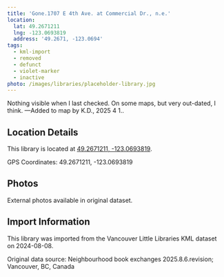 ```yaml
---
title: 'Gone.1707 E 4th Ave. at Commercial Dr., n.e.'
location:
  lat: 49.2671211
  lng: -123.0693819
  address: '49.2671, -123.0694'
tags:
  - kml-import
  - removed
  - defunct
  - violet-marker
  - inactive
photo: /images/libraries/placeholder-library.jpg
---
```

Nothing visible when I last checked.
On some maps, but very out-dated, I think.
—Added to map by K.D., 2025 4 1..

## Location Details

This library is located at [49.2671211, -123.0693819](https://www.google.com/maps?q=49.2671211,-123.0693819).

GPS Coordinates: 49.2671211, -123.0693819

## Photos

External photos available in original dataset.

## Import Information

This library was imported from the Vancouver Little Libraries KML dataset on 2024-08-08.

Original data source: Neighbourhood book exchanges 2025.8.6.revision; Vancouver, BC, Canada
